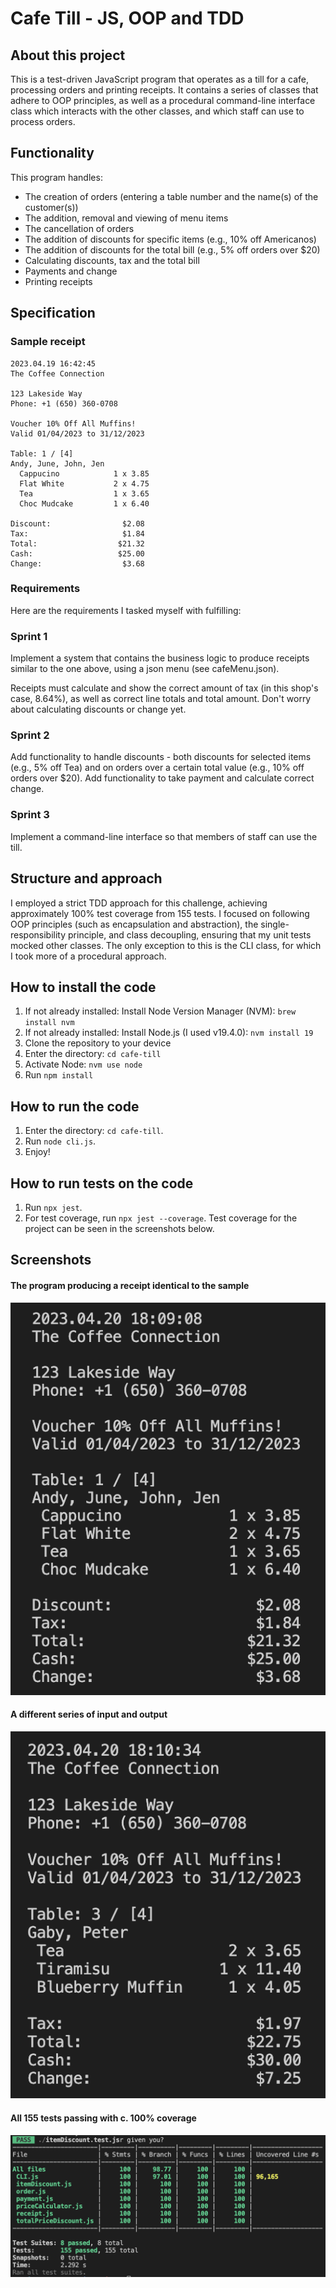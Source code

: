 # Cafe Till - JS, OOP and TDD

## About this project
This is a test-driven JavaScript program that operates as a till for a cafe, processing orders and printing receipts. It contains a series of classes that adhere to OOP principles, as well as a procedural command-line interface class which interacts with the other classes, and which staff can use to process orders.

## Functionality
This program handles:
- The creation of orders (entering a table number and the name(s) of the customer(s))
- The addition, removal and viewing of menu items
- The cancellation of orders
- The addition of discounts for specific items (e.g., 10% off Americanos)
- The addition of discounts for the total bill (e.g., 5% off orders over $20)
- Calculating discounts, tax and the total bill
- Payments and change
- Printing receipts

## Specification
### Sample receipt

```
2023.04.19 16:42:45
The Coffee Connection

123 Lakeside Way
Phone: +1 (650) 360-0708

Voucher 10% Off All Muffins!
Valid 01/04/2023 to 31/12/2023

Table: 1 / [4]
Andy, June, John, Jen
  Cappucino            1 x 3.85
  Flat White           2 x 4.75
  Tea                  1 x 3.65
  Choc Mudcake         1 x 6.40

Discount:                $2.08
Tax:                     $1.84
Total:                  $21.32
Cash:                   $25.00
Change:                  $3.68
```

### Requirements
Here are the requirements I tasked myself with fulfilling:

### Sprint 1
Implement a system that contains the business logic to produce receipts similar to the one above, using a json menu (see cafeMenu.json).

Receipts must calculate and show the correct amount of tax (in this shop's case, 8.64%), as well as correct line totals and total amount. Don't worry about calculating discounts or change yet.

### Sprint 2
Add functionality to handle discounts - both discounts for selected items (e.g., 5% off Tea) and on orders over a certain total value (e.g., 10% off orders over $20).
Add functionality to take payment and calculate correct change.

### Sprint 3
Implement a command-line interface so that members of staff can use the till.

## Structure and approach
I employed a strict TDD approach for this challenge, achieving approximately 100% test coverage from 155 tests. I focused on following OOP principles (such as encapsulation and abstraction), the single-responsibility principle, and class decoupling, ensuring that my unit tests mocked other classes. The only exception to this is the CLI class, for which I took more of a procedural approach.

## How to install the code
1. If not already installed: Install Node Version Manager (NVM): ```brew install nvm```
2. If not already installed: Install Node.js (I used v19.4.0): ```nvm install 19```
3. Clone the repository to your device
2. Enter the directory: ```cd cafe-till```
3. Activate Node: ```nvm use node```
4. Run ```npm install```

## How to run the code
1. Enter the directory: ```cd cafe-till```.
2. Run ```node cli.js```.
3. Enjoy!

## How to run tests on the code
1. Run ```npx jest```.
2. For test coverage, run ```npx jest --coverage```.
Test coverage for the project can be seen in the screenshots below.

## Screenshots
#### The program producing a receipt identical to the sample
![a screenshot of the program meeting the acceptance criteria in Node](./screenshots/acceptance-criteria-screenshot.png)

#### A different series of input and output
![another screenshot of the program running in Node](./screenshots/other-example-screenshot.png)

#### All 155 tests passing with c. 100% coverage
![a screenshot of all 155 tests passing with c. 100% coverage](./screenshots/test-coverage-screenshot.png)

